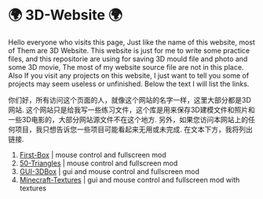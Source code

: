 # 🌍 3D-Website 🌍
Hello everyone who visits this page, Just like the name of this website, most of Them are 3D Website. This website is just for me to write some practice files, and this repositorie are using for saving 3D mould file and photo and some 3D movie, The most of my website source file are not in this place. Also If you visit any projects on this website, I just want to tell you some of projects may seem useless or unfinished. Below the text I will list the links.

你们好，所有访问这个页面的人，就像这个网站的名字一样，这里大部分都是3D网站. 这个网站只是给我写一些练习文件，这个库是用来保存3D建模文件和照片和一些3D电影的，大部分网站源文件不在这个地方. 另外，如果您访问本网站上的任何项目，我只想告诉您一些项目可能看起来无用或未完成. 在文本下方，我将列出链接.

1. [First-Box](http://3d.g7m7t1.net/pages/3d-box/) | mouse control and fullscreen mod
2. [50-Triangles](http://3d.g7m7t1.net/pages/50-triangles/) | mouse control and fullscreen mod
3. [GUI-3DBox](http://3d.g7m7t1.net/pages/gui-box/) | gui and mouse control and fullscreen mod
4. [Minecraft-Textures](http://3d.g7m7t1.net/pages/minecraft-textures/) | gui and mouse control and fullscreen mod with textures
